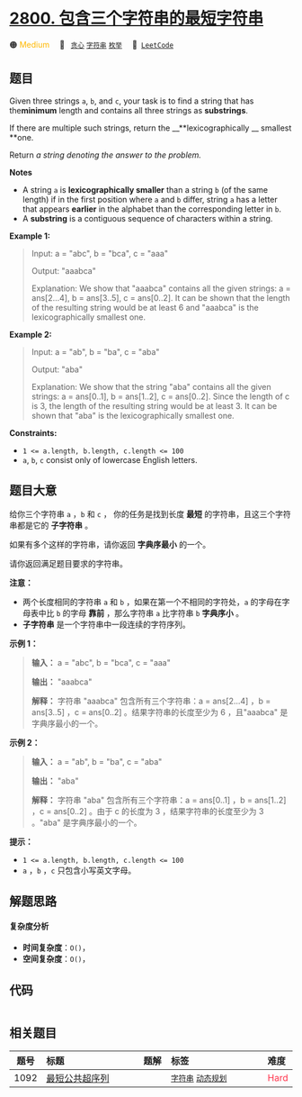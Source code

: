 # [2800. 包含三个字符串的最短字符串](https://leetcode.com/problems/shortest-string-that-contains-three-strings)

🟠 <font color=#ffb800>Medium</font>&emsp; 🔖&ensp; [`贪心`](/leetcode/outline/tag/greedy.md) [`字符串`](/leetcode/outline/tag/string.md) [`枚举`](/leetcode/outline/tag/enumeration.md)&emsp; 🔗&ensp;[`LeetCode`](https://leetcode.com/problems/shortest-string-that-contains-three-strings)

## 题目

Given three strings `a`, `b`, and `c`, your task is to find a string that has
the**minimum** length and contains all three strings as **substrings**.

If there are multiple such strings, return the __**lexicographically __
smallest **one.

Return _a string denoting the answer to the problem._

**Notes**

  * A string `a` is **lexicographically smaller** than a string `b` (of the same length) if in the first position where `a` and `b` differ, string `a` has a letter that appears **earlier** in the alphabet than the corresponding letter in `b`.
  * A **substring** is a contiguous sequence of characters within a string.



**Example 1:**

> Input: a = "abc", b = "bca", c = "aaa"
> 
> Output: "aaabca"
> 
> Explanation:  We show that "aaabca" contains all the given strings: a = ans[2...4], b = ans[3..5], c = ans[0..2]. It can be shown that the length of the resulting string would be at least 6 and "aaabca" is the lexicographically smallest one.

**Example 2:**

> Input: a = "ab", b = "ba", c = "aba"
> 
> Output: "aba"
> 
> Explanation: We show that the string "aba" contains all the given strings: a = ans[0..1], b = ans[1..2], c = ans[0..2]. Since the length of c is 3, the length of the resulting string would be at least 3. It can be shown that "aba" is the lexicographically smallest one.

**Constraints:**

  * `1 <= a.length, b.length, c.length <= 100`
  * `a`, `b`, `c` consist only of lowercase English letters.


## 题目大意

给你三个字符串 `a` ，`b` 和 `c` ， 你的任务是找到长度 **最短**  的字符串，且这三个字符串都是它的 **子字符串**  。

如果有多个这样的字符串，请你返回 **字典序最小**  的一个。

请你返回满足题目要求的字符串。

**注意：**

  * 两个长度相同的字符串 `a` 和 `b` ，如果在第一个不相同的字符处，`a` 的字母在字母表中比 `b` 的字母 **靠前**  ，那么字符串 `a` 比字符串 `b` **字典序小**  。
  * **子字符串**  是一个字符串中一段连续的字符序列。



**示例 1：**

> 
> 
> 
> 
> 
> **输入：** a = "abc", b = "bca", c = "aaa"
> 
> **输出：** "aaabca"
> 
> **解释：** 字符串 "aaabca" 包含所有三个字符串：a = ans[2...4] ，b = ans[3..5] ，c = ans[0..2] 。结果字符串的长度至少为 6 ，且"aaabca" 是字典序最小的一个。

**示例 2：**

> 
> 
> 
> 
> 
> **输入：** a = "ab", b = "ba", c = "aba"
> 
> **输出：** "aba"
> 
> **解释：** 字符串 "aba" 包含所有三个字符串：a = ans[0..1] ，b = ans[1..2] ，c = ans[0..2] 。由于 c 的长度为 3 ，结果字符串的长度至少为 3 。"aba" 是字典序最小的一个。
> 
> 



**提示：**

  * `1 <= a.length, b.length, c.length <= 100`
  * `a` ，`b` ，`c` 只包含小写英文字母。


## 解题思路

#### 复杂度分析

- **时间复杂度**：`O()`，
- **空间复杂度**：`O()`，

## 代码

```javascript

```

## 相关题目

<!-- prettier-ignore -->
| 题号 | 标题 | 题解 | 标签 | 难度 |
| :------: | :------ | :------: | :------ | :------ |
| 1092 | [最短公共超序列](https://leetcode.com/problems/shortest-common-supersequence) |  |  [`字符串`](/leetcode/outline/tag/string.md) [`动态规划`](/leetcode/outline/tag/dynamic-programming.md) | <font color=#ff334b>Hard</font> |

<style>
.blue {
    background-color: #096dd9;
    padding: 0.25rem 0.5rem;
    margin: 0;
    font-size: 0.85em;
    border-radius: 3px;
    color: white;
    font-weight: 500;
}
table th:first-of-type { width: 10%; }
table th:nth-of-type(2) { width: 35%; }
table th:nth-of-type(3) { width: 10%; }
table th:nth-of-type(4) { width: 35%; }
table th:nth-of-type(5) { width: 10%; }
</style>
